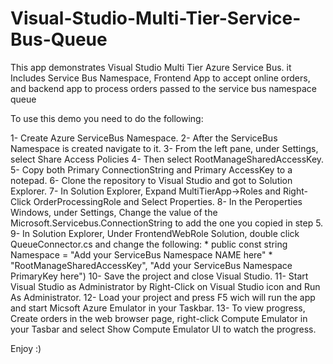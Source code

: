 # Visual-Studio-Multi-Tier-Service-Bus-Queue
This app demonstrates Visual Studio Multi Tier Azure Service Bus. it Includes Service Bus Namespace, Frontend App to accept online orders, and backend app to process orders passed to the service bus namespace queue


To use this demo you need to do the following:

1- Create Azure ServiceBus Namespace.
2- After the ServiceBus Namespace is created navigate to it.
3- From the left pane, under Settings, select Share Access Policies
4- Then select RootManageSharedAccessKey.
5- Copy both Primary ConnectionString and Primary AccessKey to a notepad.
6- Clone the repository to Visual Studio and got to Solution Explorer.
7- In Solution Explorer, Expand MultiTierApp->Roles and Right-Click OrderProcessingRole and Select Properties.
8- In the Peroperties Windows, under Settings, Change the value of the Microsoft.Servicebus.ConnectionString to add the one you copied in step 5.
9- In Solution Explorer, Under FrontendWebRole Solution, double click QueueConnector.cs and change the following:
        * public const string Namespace = "Add your ServiceBus Namespace NAME here"
        * "RootManageSharedAccessKey", "Add your ServiceBus Namespace PrimaryKey here")
10- Save the project and close Visual Studio.
11- Start Visual Studio as Administrator by Right-Click on Visual Studio icon and Run As Administrator.
12- Load your project and press F5 wich will run the app and start Micsoft Azure Emulator in your Taskbar.
13- To view progress, Create orders in the web browser page, right-click Compute Emulator in your Tasbar and select Show Compute Emulator UI to watch the progress.

Enjoy :)
